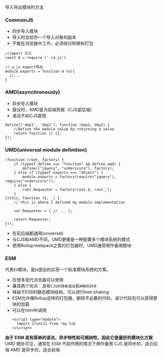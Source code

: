 导入导出模块的方法

### CommonJS

- 同步导入模块
- 导入时会给你一个导入对象的副本
- 不能在浏览器中工作，必须经过转换和打包

```
//import 引入
const A = require ('./a.js')

// a.js export导出
module.exports = function A (n){
  //...
}
```

### AMD(asynchronously)

- 异步导入模块
- 提议时，AMD是为前端而做（CJS是后端）
- 语法不如CJS直观

```
define(['dep1', 'dep2'], function (dep1, dep2) {
    //Define the module value by returning a value.
    return function () {};
});
```

### UMD(universal module definition)

```
(function (root, factory) {
    if (typeof define === "function" && define.amd) {
        define(["jquery", "underscore"], factory);
    } else if (typeof exports === "object") {
        module.exports = factory(require("jquery"), require("underscore"));
    } else {
        root.Requester = factory(root.$, root._);
    }
}(this, function ($, _) {
    // this is where I defined my module implementation

    var Requester = { // ... };

    return Requester;
}));
```

- 在前后端都通用(universal)
- 与CJS和AMD不同，UMD更像是一种配置多个模块系统的模式
- 使用Rollup/webpack之类的打包器时，UMD通常用作备用模块


### ESM

代表`ES`模块，是js提出的实现一个标准模块系统的方案。

- 在很多现代浏览器可以使用
- 兼具两个优点：具有`CJS的简单语法`和`AMD的异步`
- 得益于ES6的静态模块结构，可以进行tree shaking
- ESM允许像Rollup这样的打包器，删除不必要的代码，减少代码包可以获得更快的加载
- 可以在html中调用
  ```
  <script type="module">
    import {func1} from 'my-lib
  </script>
  ```

**由于 ESM 具有简单的语法，异步特性和可摇树性，因此它是最好的模块化方案**
UMD 随处可见，通常在 ESM 不起作用的情况下用作备用
CJS 是同步的，适合后端
AMD 是异步的，适合前端